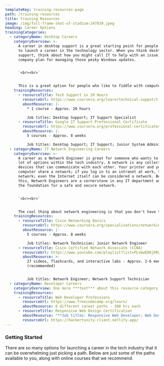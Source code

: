 ```yaml
---
templateKey: training-resources-page
path: /training-resources
title: Training Resources
image: /img/full-frame-shot-of-stadium-247839.jpeg
heading: Career Options
trainingCategories:
  - categoryName: Desktop Careers
    categoryOverview: >-
      A career in desktop support is a great starting point for people who want
      to launch a career in the technology sector. When you think desktop
      support, think about how you might call IT to help with an issue, or a
      company plan for managing those pesky Windows updates. 


      `<br><br>`


      This is a great option for people who like to fiddle with computer settings, learn new software, or get the latest gadgets. But if that doesn't sound like you, there's no need to fret: Google search becomes any desk top support technician's best friend.
    trainingResources:
      - resourceTitle: Tech Support in 20 Hours
        resourceUrl: https://www.coursera.org/learn/technical-suppotrt-fundamentals
        aboutResource: |-
          * 1 course - Approx. 20 hours

          Job titles: Desktop Support; IT Support Specialist
      - resourceTitle: Google IT Support Professional Certificate
        resourceUrl: https://www.coursera.org/professional-certificates/google-it-support#courses
        aboutResource: |-
          5 courses - Approx. 8 weeks

          Job titles: Desktop Support; IT Support; Junior System Administrator
  - categoryName: IT Network Engineering Careers
    categoryOverview: >-
      A career as a Network Engineer is great for someone who wants to have a
      lot of options within the tech industry. A network is any collection of
      devices that can communicate with each other. Your printer and your
      computer share a network; if you log in to an intranet at work, that's a
      network; even the Internet itself can be considered a network. Because of
      this, Network Engineers are a cornerstone in any IT department and build
      the foundation for a safe and secure network.


      `<br><br>`


      The cool thing about network engineering is that you don't have to have a super technical mind to start with; you just need to be curious about how things connect and able to turn a big picture into small details.
    trainingResources:
      - resourceTitle: Cisco Networking Basics
        resourceUrl: https://www.coursera.org/specializations/networking-basics
        aboutResource: |-
          5 courses - Approx. 8 weeks

          Job titles: Network Technician; Junior Network Engineer
      - resourceTitle: Cisco Certified Network Associate (CCNA)
        resourceUrl: https://www.youtube.com/playlist?list=PLxbwE86jKRgMpuZuLBivzlM8s2Dk5lXBQ
        aboutResource: >-
          27 videos, flashcards, and interactive labs - Approx. 2-6 months
          (recommended)


          Job titles: Network Engineer; Network Support Technician
  - categoryName: Developer Careers
    categoryOverview: One more ***text*** about this resource category...
    trainingResources:
      - resourceTitle: Web Developer Professions
        resourceUrl: https://www.freecodecamp.org/learn/
        aboutResource: 6 different career paths - 300 hrs each
      - resourceTitle: Responsive Web Design Certification
        aboutResource: "**Job titles: Responsive Web Developer; Web Designer**"
        resourceUrl: https://hackertunity-client.netlify.app/
---
```

### Getting Started

There are so many options for launching a career in the tech industry that it can be overwhelming just picking a path. Below are just some of the paths available to you, along with online courses that we recommend.